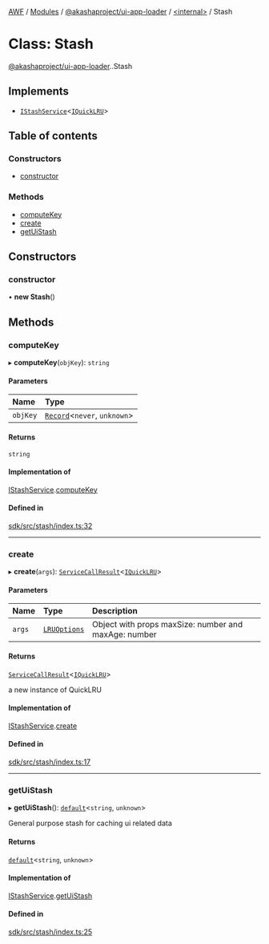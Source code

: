 [AWF](../README.md) / [Modules](../modules.md) / [@akashaproject/ui-app-loader](../modules/akashaproject_ui_app_loader.md) / [<internal\>](../modules/akashaproject_ui_app_loader._internal_.md) / Stash

# Class: Stash

[@akashaproject/ui-app-loader](../modules/akashaproject_ui_app_loader.md).[<internal>](../modules/akashaproject_ui_app_loader._internal_.md).Stash

## Implements

- [`IStashService`](../interfaces/akashaproject_ui_app_loader._internal_.IStashService.md)<[`IQuickLRU`](../modules/akashaproject_ui_app_loader._internal_.md#iquicklru)\>

## Table of contents

### Constructors

- [constructor](akashaproject_ui_app_loader._internal_.Stash.md#constructor)

### Methods

- [computeKey](akashaproject_ui_app_loader._internal_.Stash.md#computekey)
- [create](akashaproject_ui_app_loader._internal_.Stash.md#create)
- [getUiStash](akashaproject_ui_app_loader._internal_.Stash.md#getuistash)

## Constructors

### constructor

• **new Stash**()

## Methods

### computeKey

▸ **computeKey**(`objKey`): `string`

#### Parameters

| Name | Type |
| :------ | :------ |
| `objKey` | [`Record`](../modules/akashaproject_ui_app_loader._internal_.md#record)<`never`, `unknown`\> |

#### Returns

`string`

#### Implementation of

[IStashService](../interfaces/akashaproject_ui_app_loader._internal_.IStashService.md).[computeKey](../interfaces/akashaproject_ui_app_loader._internal_.IStashService.md#computekey)

#### Defined in

[sdk/src/stash/index.ts:32](https://github.com/AKASHAorg/akasha-world-framework/blob/d81a7246/sdk/src/stash/index.ts#L32)

___

### create

▸ **create**(`args`): [`ServiceCallResult`](../modules/akashaproject_ui_app_loader._internal_.md#servicecallresult)<[`IQuickLRU`](../modules/akashaproject_ui_app_loader._internal_.md#iquicklru)\>

#### Parameters

| Name | Type | Description |
| :------ | :------ | :------ |
| `args` | [`LRUOptions`](../interfaces/akashaproject_ui_app_loader._internal_.LRUOptions.md) | Object with props maxSize: number and maxAge: number |

#### Returns

[`ServiceCallResult`](../modules/akashaproject_ui_app_loader._internal_.md#servicecallresult)<[`IQuickLRU`](../modules/akashaproject_ui_app_loader._internal_.md#iquicklru)\>

a new instance of QuickLRU

#### Implementation of

[IStashService](../interfaces/akashaproject_ui_app_loader._internal_.IStashService.md).[create](../interfaces/akashaproject_ui_app_loader._internal_.IStashService.md#create)

#### Defined in

[sdk/src/stash/index.ts:17](https://github.com/AKASHAorg/akasha-world-framework/blob/d81a7246/sdk/src/stash/index.ts#L17)

___

### getUiStash

▸ **getUiStash**(): [`default`](akashaproject_ui_app_loader._internal_.default.md)<`string`, `unknown`\>

General purpose stash for caching ui related data

#### Returns

[`default`](akashaproject_ui_app_loader._internal_.default.md)<`string`, `unknown`\>

#### Implementation of

[IStashService](../interfaces/akashaproject_ui_app_loader._internal_.IStashService.md).[getUiStash](../interfaces/akashaproject_ui_app_loader._internal_.IStashService.md#getuistash)

#### Defined in

[sdk/src/stash/index.ts:25](https://github.com/AKASHAorg/akasha-world-framework/blob/d81a7246/sdk/src/stash/index.ts#L25)
